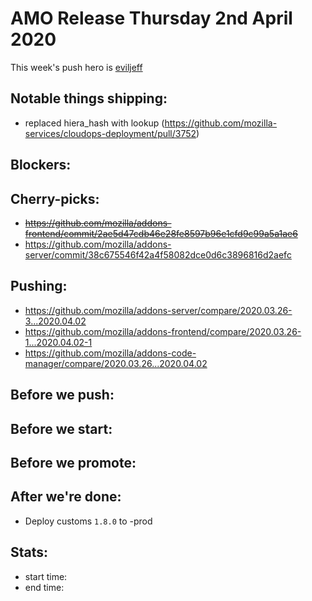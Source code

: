 # AMO Release Thursday 2nd April 2020

This week's push hero is [eviljeff](https://github.com/eviljeff)

## Notable things shipping:
* replaced hiera_hash with lookup (https://github.com/mozilla-services/cloudops-deployment/pull/3752)

## Blockers:

## Cherry-picks:
- ~~https://github.com/mozilla/addons-frontend/commit/2ae5d47cdb46e28fe8597b96e1cfd9c99a5a1ae6~~
- https://github.com/mozilla/addons-server/commit/38c675546f42a4f58082dce0d6c3896816d2aefc

## Pushing:

- https://github.com/mozilla/addons-server/compare/2020.03.26-3...2020.04.02
- https://github.com/mozilla/addons-frontend/compare/2020.03.26-1...2020.04.02-1
- https://github.com/mozilla/addons-code-manager/compare/2020.03.26...2020.04.02

## Before we push:

## Before we start:

## Before we promote:

## After we're done:

- Deploy customs `1.8.0` to -prod

## Stats:

- start time:
- end time:
